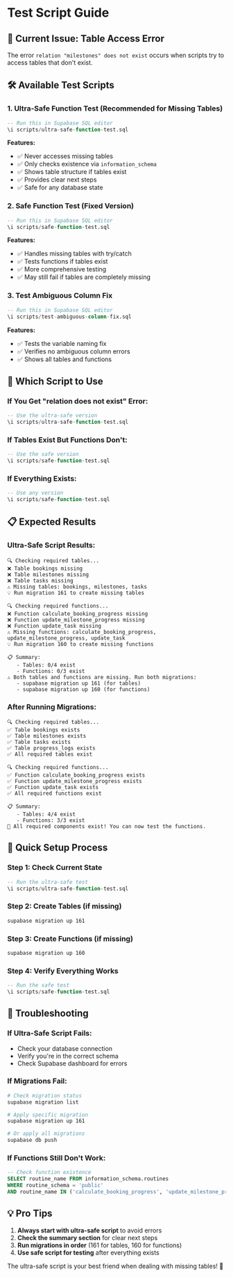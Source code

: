 # Test Script Guide

## 🚨 Current Issue: Table Access Error

The error `relation "milestones" does not exist` occurs when scripts try to access tables that don't exist.

## 🛠️ Available Test Scripts

### 1. **Ultra-Safe Function Test** (Recommended for Missing Tables)
```sql
-- Run this in Supabase SQL editor
\i scripts/ultra-safe-function-test.sql
```

**Features:**
- ✅ Never accesses missing tables
- ✅ Only checks existence via `information_schema`
- ✅ Shows table structure if tables exist
- ✅ Provides clear next steps
- ✅ Safe for any database state

### 2. **Safe Function Test** (Fixed Version)
```sql
-- Run this in Supabase SQL editor
\i scripts/safe-function-test.sql
```

**Features:**
- ✅ Handles missing tables with try/catch
- ✅ Tests functions if tables exist
- ✅ More comprehensive testing
- ✅ May still fail if tables are completely missing

### 3. **Test Ambiguous Column Fix**
```sql
-- Run this in Supabase SQL editor
\i scripts/test-ambiguous-column-fix.sql
```

**Features:**
- ✅ Tests the variable naming fix
- ✅ Verifies no ambiguous column errors
- ✅ Shows all tables and functions

## 🎯 Which Script to Use

### **If You Get "relation does not exist" Error:**
```sql
-- Use the ultra-safe version
\i scripts/ultra-safe-function-test.sql
```

### **If Tables Exist But Functions Don't:**
```sql
-- Use the safe version
\i scripts/safe-function-test.sql
```

### **If Everything Exists:**
```sql
-- Use any version
\i scripts/safe-function-test.sql
```

## 📋 Expected Results

### **Ultra-Safe Script Results:**
```
🔍 Checking required tables...
❌ Table bookings missing
❌ Table milestones missing
❌ Table tasks missing
⚠️ Missing tables: bookings, milestones, tasks
💡 Run migration 161 to create missing tables

🔍 Checking required functions...
❌ Function calculate_booking_progress missing
❌ Function update_milestone_progress missing
❌ Function update_task missing
⚠️ Missing functions: calculate_booking_progress, update_milestone_progress, update_task
💡 Run migration 160 to create missing functions

📋 Summary:
   - Tables: 0/4 exist
   - Functions: 0/3 exist
⚠️ Both tables and functions are missing. Run both migrations:
   - supabase migration up 161 (for tables)
   - supabase migration up 160 (for functions)
```

### **After Running Migrations:**
```
🔍 Checking required tables...
✅ Table bookings exists
✅ Table milestones exists
✅ Table tasks exists
✅ Table progress_logs exists
✅ All required tables exist

🔍 Checking required functions...
✅ Function calculate_booking_progress exists
✅ Function update_milestone_progress exists
✅ Function update_task exists
✅ All required functions exist

📋 Summary:
   - Tables: 4/4 exist
   - Functions: 3/3 exist
🎉 All required components exist! You can now test the functions.
```

## 🚀 Quick Setup Process

### **Step 1: Check Current State**
```sql
-- Run the ultra-safe test
\i scripts/ultra-safe-function-test.sql
```

### **Step 2: Create Tables (if missing)**
```bash
supabase migration up 161
```

### **Step 3: Create Functions (if missing)**
```bash
supabase migration up 160
```

### **Step 4: Verify Everything Works**
```sql
-- Run the safe test
\i scripts/safe-function-test.sql
```

## 🔧 Troubleshooting

### **If Ultra-Safe Script Fails:**
- Check your database connection
- Verify you're in the correct schema
- Check Supabase dashboard for errors

### **If Migrations Fail:**
```bash
# Check migration status
supabase migration list

# Apply specific migration
supabase migration up 161

# Or apply all migrations
supabase db push
```

### **If Functions Still Don't Work:**
```sql
-- Check function existence
SELECT routine_name FROM information_schema.routines 
WHERE routine_schema = 'public' 
AND routine_name IN ('calculate_booking_progress', 'update_milestone_progress', 'update_task');
```

## 💡 Pro Tips

1. **Always start with ultra-safe script** to avoid errors
2. **Check the summary section** for clear next steps
3. **Run migrations in order** (161 for tables, 160 for functions)
4. **Use safe script for testing** after everything exists

The ultra-safe script is your best friend when dealing with missing tables! 🎉
